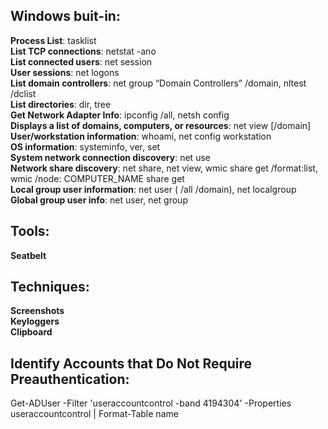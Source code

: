## Windows buit-in:  
**Process List**: tasklist  
**List TCP connections**: netstat -ano  
**List connected users**: net session  
**User sessions**: net logons  
**List domain controllers**: net group “Domain Controllers” /domain, nltest /dclist  
**List directories**: dir, tree  
**Get Network Adapter Info**: ipconfig /all, netsh config  
**Displays a list of domains, computers, or resources**: net view [/domain]  
**User/workstation information**: whoami, net config workstation  
**OS information**: systeminfo, ver, set  
**System network connection discovery**: net use  
**Network share discovery**: net share, net view, wmic share get /format:list, wmic /node: COMPUTER_NAME share get  
**Local group user information**: net user (<username> /all /domain), net localgroup  
**Global group user info**: net user, net group  
    
## Tools:  
**Seatbelt**
  
## Techniques:
**Screenshots**  
**Keyloggers**  
**Clipboard**  

## Identify Accounts that Do Not Require Preauthentication:  
Get-ADUser -Filter 'useraccountcontrol -band 4194304' -Properties useraccountcontrol | Format-Table name  
